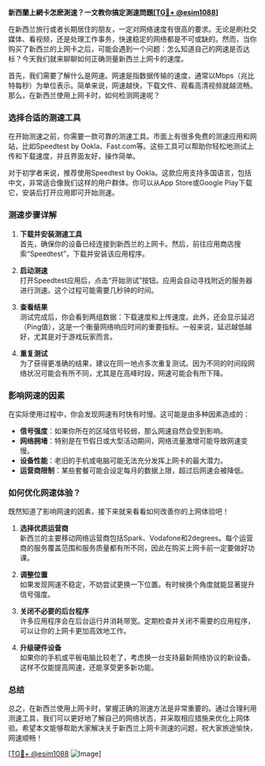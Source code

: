 **新西蘭上網卡怎麽測速？一文教你搞定測速問題[[TG💪+ @esim1088](https://t.me/s/esim1088)]**

在新西兰旅行或者长期居住的朋友，一定对网络速度有很高的要求。无论是刷社交媒体、看视频，还是处理工作事务，快速稳定的网络都是不可或缺的。然而，当你购买了新西兰的上网卡之后，可能会遇到一个问题：怎么知道自己的网速是否达标？今天我们就来聊聊如何正确测量新西兰上网卡的速度。

首先，我们需要了解什么是网速。网速是指数据传输的速度，通常以Mbps（兆比特每秒）为单位表示。简单来说，网速越快，下载文件、观看高清视频就越流畅。那么，在新西兰使用上网卡时，如何检测网速呢？

### 选择合适的测速工具

在开始测速之前，你需要一款可靠的测速工具。市面上有很多免费的测速应用和网站，比如Speedtest by Ookla、Fast.com等。这些工具可以帮助你轻松地测试上传和下载速度，并且界面友好，操作简单。

对于初学者来说，推荐使用Speedtest by Ookla。这款应用支持多国语言，包括中文，非常适合像我们这样的用户群体。你可以从App Store或Google Play下载它，安装后打开应用即可开始测速。

### 测速步骤详解

1. **下载并安装测速工具**  
   首先，确保你的设备已经连接到新西兰的上网卡。然后，前往应用商店搜索“Speedtest”，下载并安装该应用程序。

2. **启动测速**  
   打开Speedtest应用后，点击“开始测试”按钮。应用会自动寻找附近的服务器进行测速。这个过程可能需要几秒钟的时间。

3. **查看结果**  
   测试完成后，你会看到两组数据：下载速度和上传速度。此外，还会显示延迟（Ping值），这是一个衡量网络响应时间的重要指标。一般来说，延迟越低越好，尤其是对于游戏玩家而言。

4. **重复测试**  
   为了获得更准确的结果，建议在同一地点多次重复测试。因为不同的时间段网络状况可能会有所不同，尤其是在高峰时段，网速可能会有所下降。

### 影响网速的因素

在实际使用过程中，你会发现网速有时快有时慢。这可能是由多种因素造成的：

- **信号强度**：如果你所在的区域信号较弱，那么网速自然会受到影响。
- **网络拥堵**：特别是在节假日或大型活动期间，网络流量激增可能导致网速变慢。
- **设备性能**：老旧的手机或电脑可能无法充分发挥上网卡的最大潜力。
- **运营商限制**：某些套餐可能会设定每月的数据上限，超过后网速会被降低。

### 如何优化网速体验？

既然知道了影响网速的因素，接下来就来看看如何改善你的上网体验吧！

1. **选择优质运营商**  
   新西兰的主要移动网络运营商包括Spark、Vodafone和2degrees。每个运营商的服务覆盖范围和服务质量都有所不同，因此在购买上网卡前一定要做好功课。

2. **调整位置**  
   如果发现网速不稳定，不妨尝试更换一下位置。有时候换个角度就能显著提升信号强度。

3. **关闭不必要的后台程序**  
   许多应用程序会在后台运行并消耗带宽。定期检查并关闭不需要的应用程序，可以让你的上网卡更加高效地工作。

4. **升级硬件设备**  
   如果你的手机或平板电脑比较老了，考虑换一台支持最新网络协议的新设备。这样不仅能提高网速，还能享受更多新功能。

### 总结

总之，在新西兰使用上网卡时，掌握正确的测速方法是非常重要的。通过合理利用测速工具，我们可以更好地了解自己的网络状态，并采取相应措施来优化上网体验。希望本文能够帮助大家解决关于新西兰上网卡测速的问题，祝大家旅途愉快，网速顺畅！

[[TG💪+ @esim1088](https://t.me/s/esim1088) ![Image](https://i.postimg.cc/4NQfJmqS/Snipaste-2025-05-13-00-14-12.png)]